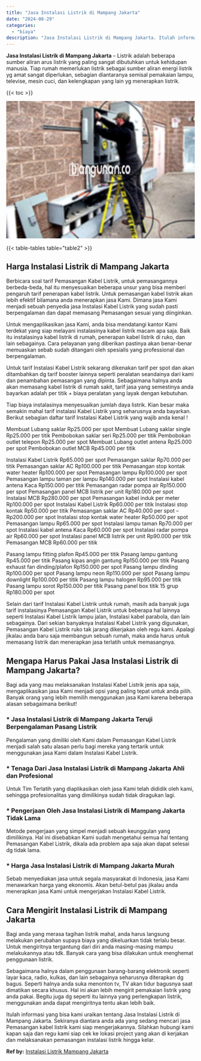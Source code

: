 ```yaml
---
title: "Jasa Instalasi Listrik di Mampang Jakarta"
date: "2024-08-29"
categories: 
  - "biaya"
description: "Jasa Instalasi Listrik di Mampang Jakarta. Itulah informasi yang bisa kami uraikan tentang Jasa Instalasi Listrik di Mampang Jakarta. Sekiranya diantara anda..."
---
```


**Jasa Instalasi Listrik di Mampang Jakarta** – Listrik adalah beberapa sumber aliran arus listrik yang paling sangat dibutuhkan untuk kehidupan manusia. Tiap rumah memerlukan listrik sebagai sumber aliran energi listrik yg amat sangat diperlukan, sebagian diantaranya semisal pemakaian lampu, televise, mesin cuci, dan kelengkapan yang lain yg menerapkan listrik.

{{< toc >}}

![Jasa Instalasi Listrik di Mampang Jakarta](/images/instalasi-listrik-murah01.png)

{{< table-tables table="table2" >}}

## Harga Instalasi Listrik di Mampang Jakarta

Berbicara soal tarif Pemasangan Kabel Listrik, untuk pemasangannya berbeda-beda, hal itu menyesuaikan beberapa unsur yang bisa memberi pengaruh tarif penerapan kabel listrik. Untuk pemasangan kabel listrik akan lebih efektif bilamana anda menerapkan jasa Kami. Dimana jasa Kami menjadi sebuah penyedia jasa Instalasi Kabel Listrik yang sudah pasti berpengalaman dan dapat memasang Pemasangan sesuai yang diinginkan.

Untuk mengaplikasikan jasa Kami, anda bisa mendatangi kantor Kami terdekat yang siap melayani instalasinya kabel listrik macam apa saja. Baik itu instalasinya kabel listrik di rumah, penerapan kabel listrik di ruko, dan lain sebagainya. Cara pelayanan yang diberikan pastinya akan benar-benar memuaskan sebab sudah ditangani oleh spesialis yang professional dan berpengalaman.

Untuk tarif Instalasi Kabel Listrik sekarang dikenakan tarif per spot dan akan ditambahkan dg tarif booster lainnya seperti peralatan seandainya dari kami dan penambahan pemasangan yang dipinta. Sebagaimana halnya anda akan memasang kabel listrik di rumah sakit, tarif jasa yang semestinya anda bayarkan adalah per titik + biaya peralatan yang layak dengan kebutuhan.

Tiap biaya instalasinya menyesuaikan jumlah daya listrik. Kian besar maka semakin mahal tarif instalasi Kabel Listrik yang seharusnya anda bayarkan. Berikut sebagian daftar tarif Instalasi Kabel Listrik yang wajib anda kenal !

Membuat Lubang saklar Rp25.000 per spot Membuat Lubang saklar single Rp25.000 per titik Pembobokan saklar seri Rp25.000 per titik Pembobokan outlet telepon Rp25.000 per spot Membuat Lubang outlet antena Rp25.000 per spot Pembobokan outlet MCB Rp45.000 per titik

Instalasi Kabel Listrik Rp65.000 per spot Pemasangan saklar Rp70.000 per titik Pemasangan saklar AC Rp100.000 per titik Pemasangan stop kontak water heater Rp100.000 per spot Pemasangan lampu Rp100.000 per spot Pemasangan lampu taman per lampu Rp140.000 per spot Instalasi kabel antena Kaca Rp150.000 per titik Pemasangan radar pompa air Rp150.000 per spot Pemasangan panel MCB listrik per unit Rp180.000 per spot Instalasi MCB Rp280.000 per spot Pemasangan kabel induk per meter Rp100.000 per spot Instalasi Kabel Listrik Rp60.000 per titik Instalasi stop kontak Rp50.000 per titik Pemasangan saklar AC Rp40.000 per spot – Rp200.000 per spot Instalasi stop kontak water heater Rp50.000 per spot Pemasangan lampu Rp65.000 per spot Instalasi lampu taman Rp70.000 per spot Instalasi kabel antena Kaca Rp60.000 per spot Instalasi radar pompa air Rp60.000 per spot Instalasi panel MCB listrik per unit Rp90.000 per titik Pemasangan MCB Rp60.000 per titik

Pasang lampu fitting plafon Rp45.000 per titik Pasang lampu gantung Rp45.000 per titik Pasang kipas angin gantung Rp150.000 per titik Pasang exhaust fan dinding/plafon Rp150.000 per spot Pasang lampu dinding Rp100.000 per spot Pasang lampu neon Rp110.000 per spot Pasang lampu downlight Rp100.000 per titik Pasang lampu halogen Rp95.000 per titik Pasang lampu sorot Rp150.000 per titik Pasang panel box titik 15 grup Rp180.000 per spot

Selain dari tarif Instalasi Kabel Listrik untuk rumah, masih ada banyak juga tarif instalasinya Pemasangan Kabel Listrik untuk beberapa hal lainnya seperti Instalasi Kabel Listrik lampu jalan, Instalasi kabel parabola, dan lain sebagainya. Dari sekian banyaknya Instalasi Kabel Listrik yang digunakan, Pemasangan Kabel Listrik ruko tak jarang dikerjakan oleh regu kami. Apalagi jikalau anda baru saja membangun sebuah rumah, maka anda harus untuk memasang listrik dan menerapkan jasa terlatih untuk memasangnya.

## Mengapa Harus Pakai Jasa Instalasi Listrik di Mampang Jakarta?

Bagi ada yang mau melaksanakan Instalasi Kabel Listrik jenis apa saja, mengaplikasikan jasa Kami menjadi opsi yang paling tepat untuk anda pilih. Banyak orang yang lebih memilih menggunakan jasa Kami karena beberapa alasan sebagaimana berikut!

### \* Jasa Instalasi Listrik di Mampang Jakarta Teruji Berpengalaman Pasang Listrik

Pengalaman yang dimiliki oleh Kami dalam Pemasangan Kabel Listrik menjadi salah satu alasan perlu bagi mereka yang tertarik untuk menggunakan jasa Kami dalam Instalasi Kabel Listrik.

### \* Tenaga Dari Jasa Instalasi Listrik di Mampang Jakarta Ahli dan Profesional

Untuk Tim Terlatih yang diaplikasikan oleh jasa Kami telah dididik oleh kami, sehingga profesionalitas yang dimilikinya sudah tidak diragukan lagi.

### \* Pengerjaan Oleh Jasa Instalasi Listrik di Mampang Jakarta Tidak Lama

Metode pengerjaan yang simpel menjadi sebuah keunggulan yang dimilikinya. Hal ini disebabkan Kami sudah mengetahui semua hal tentang Pemasangan Kabel Listrik, dikala ada problem apa saja akan dapat selesai dg tidak lama.

### \* Harga Jasa Instalasi Listrik di Mampang Jakarta Murah

Sebab menyediakan jasa untuk segala masyarakat di Indonesia, jasa Kami menawarkan harga yang ekonomis. Akan betul-betul pas jikalau anda menerapkan jasa Kami untuk mengerjakan Instalasi Kabel Listrik.

## Cara Mengirit Instalasi Listrik di Mampang Jakarta


Bagi anda yang merasa tagihan listrik mahal, anda harus langsung melakukan perubahan supaya biaya yang dikeluarkan tidak terlalu besar. Untuk mengiritnya tergantung dari diri anda masing-masing mampu melakukannya atau tdk. Banyak cara yang bisa dilakukan untuk menghemat penggunaan listrik.

Sebagaimana halnya dalam penggunaan barang-barang elektronik seperti layar kaca, radio, kulkas, dan lain sebagainya seharusnya diterapkan dg bagus. Seperti halnya anda suka menonton tv, TV akan tidur bagusnya saat dimatikan secara khusus. Hal ini akan lebih mengirit pemakaian listrik yang anda pakai. Begitu juga dg seperti itu lainnya yang perlengkapan listrik, menggunakan anda dapat mengiritnya tentu akan lebih baik.

Itulah informasi yang bisa kami uraikan tentang Jasa Instalasi Listrik di Mampang Jakarta. Sekiranya diantara anda ada yang sedang mencari jasa Pemasangan kabel listrik kami siap mengerjakannya. Silahkan hubungi kami kapan saja dan regu kami siap cek ke lokasi project yang akan di kerjakan dan melaksanakan pemasangan instalasi listrik hingga kelar.

**Ref by:** [Instalasi Listrik Mampang Jakarta](https://id.wikipedia.org/wiki/Instalasi)
